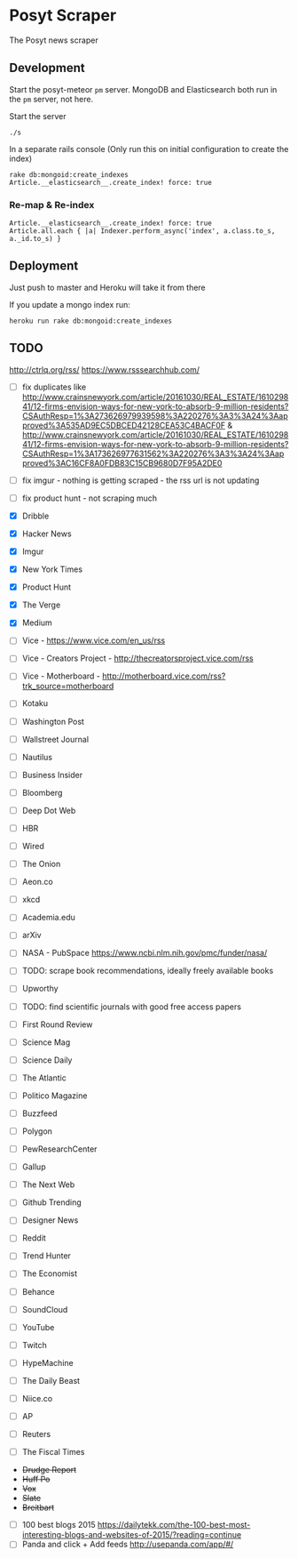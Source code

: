 # Posyt Scraper

The Posyt news scraper


## Development

Start the posyt-meteor `pm` server.
MongoDB and Elasticsearch both run in the `pm` server, not here.

Start the server
```
./s
```

In a separate rails console (Only run this on initial configuration to create the index)
```
rake db:mongoid:create_indexes
Article.__elasticsearch__.create_index! force: true
```

### Re-map & Re-index

```
Article.__elasticsearch__.create_index! force: true
Article.all.each { |a| Indexer.perform_async('index', a.class.to_s, a._id.to_s) }
```


## Deployment

Just push to master and Heroku will take it from there

If you update a mongo index run:

```
heroku run rake db:mongoid:create_indexes
```

## TODO

http://ctrlq.org/rss/
https://www.rsssearchhub.com/

- [ ] fix duplicates like
http://www.crainsnewyork.com/article/20161030/REAL_ESTATE/161029841/12-firms-envision-ways-for-new-york-to-absorb-9-million-residents?CSAuthResp=1%3A273626979939598%3A220276%3A3%3A24%3Aapproved%3A535AD9EC5DBCED42128CEA53C4BACF0F
&
http://www.crainsnewyork.com/article/20161030/REAL_ESTATE/161029841/12-firms-envision-ways-for-new-york-to-absorb-9-million-residents?CSAuthResp=1%3A173626977631562%3A220276%3A3%3A24%3Aapproved%3AC16CF8A0FDB83C15CB9680D7F95A2DE0

- [ ] fix imgur - nothing is getting scraped - the rss url is not updating
- [ ] fix product hunt - not scraping much

- [x] Dribble
- [x] Hacker News
- [x] Imgur
- [x] New York Times
- [x] Product Hunt
- [x] The Verge
- [x] Medium
- [ ] Vice - https://www.vice.com/en_us/rss
- [ ] Vice - Creators Project - http://thecreatorsproject.vice.com/rss
- [ ] Vice - Motherboard - http://motherboard.vice.com/rss?trk_source=motherboard
- [ ] Kotaku
- [ ] Washington Post
- [ ] Wallstreet Journal
- [ ] Nautilus
- [ ] Business Insider
- [ ] Bloomberg
- [ ] Deep Dot Web
- [ ] HBR
- [ ] Wired
- [ ] The Onion
- [ ] Aeon.co
- [ ] xkcd
- [ ] Academia.edu
- [ ] arXiv
- [ ] NASA - PubSpace https://www.ncbi.nlm.nih.gov/pmc/funder/nasa/
- [ ] TODO: scrape book recommendations, ideally freely available books
- [ ] Upworthy
- [ ] TODO: find scientific journals with good free access papers
- [ ] First Round Review
- [ ] Science Mag
- [ ] Science Daily
- [ ] The Atlantic
- [ ] Politico Magazine
- [ ] Buzzfeed
- [ ] Polygon
- [ ] PewResearchCenter
- [ ] Gallup
- [ ] The Next Web
- [ ] Github Trending
- [ ] Designer News
- [ ] Reddit
- [ ] Trend Hunter
- [ ] The Economist
- [ ] Behance
- [ ] SoundCloud
- [ ] YouTube
- [ ] Twitch
- [ ] HypeMachine
- [ ] The Daily Beast
- [ ] Niice.co
- [ ] AP
- [ ] Reuters
- [ ] The Fiscal Times
- ~~Drudge Report~~
- ~~Huff Po~~
- ~~Vox~~
- ~~Slate~~
- ~~Breitbart~~

- [ ] 100 best blogs 2015 https://dailytekk.com/the-100-best-most-interesting-blogs-and-websites-of-2015/?reading=continue
- [ ] Panda and click + Add feeds http://usepanda.com/app/#/
